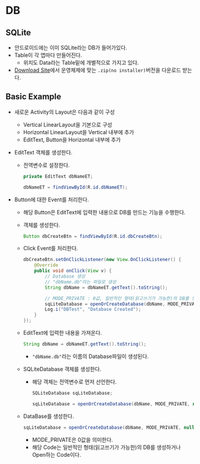 # DB

## SQLite

* 안드로이드에는 이미 SQLite라는 DB가 들어가있다.
* Table이 각 앱마다 만들어진다.
  * 위치도 Data라는 Table밑에 개별적으로 가지고 있다.
* [Download Site](https://sqlitebrowser.org/dl/)에서 운영체제에 맞는 `.zip(no installer)`버전을 다운로드 받는다.

## Basic Example

* 새로운 Activity의 Layout은 다음과 같이 구성

  * Vertical LinearLayout을 기본으로 구성
  * Horizontal LinearLayout을 Vertical 내부에 추가
  * EditText, Button을 Horizontal 내부에 추가

* EditText 객체를 생성한다.

  * 전역변수로 설정한다.

    ```java
    private EditText dbNameET;
    ```

    ```java
    dbNameET = findViewById(R.id.dbNameET);
    ```

* Button에 대한 Event를 처리한다.

  * 해당 Button은 EditText에 입력한 내용으로 DB를 만드는 기능을 수행한다.

  * 객체를 생성한다.

    ```java
    Button dbCreateBtn = findViewById(R.id.dbCreateBtn);
    ```

  * Click Event를 처리한다.

    ```java
    dbCreateBtn.setOnClickListener(new View.OnClickListener() {
        @Override
        public void onClick(View v) {
            // Database 생성
            // "dbName.db"라는 파일로 생성
            String dbName = dbNameET.getText().toString();
    
            // MODE_PRIVATE : 0값, 일반적인 형태(읽고쓰기가 가능한)의 DB를 생성하거나 Open
            sqLiteDatabase = openOrCreateDatabase(dbName, MODE_PRIVATE, null);
            Log.i("DBTest", "Database Created");
        }
    });
    ```

  * EditText에 입력한 내용을 가져온다.

    ```java
    String dbName = dbNameET.getText().toString();
    ```

    * `"dbName.db"`라는 이름의 Database파일이 생성된다.

  * SQLiteDatabase 객체를 생성한다.

    * 해당 객체는 전역변수로 먼저 선언한다.

      ```java
      SQLiteDatabase sqLiteDatabase;
      ```

      ```java
      sqLiteDatabase = openOrCreateDatabase(dbName, MODE_PRIVATE, null);
      ```

  * DataBase를 생성한다.

    ```java
    sqLiteDatabase = openOrCreateDatabase(dbName, MODE_PRIVATE, null);
    ```

    * MODE_PRIVATE은 0값을 의미한다.
    * 해당 Code는 일반적인 형태(읽고쓰기가 가능한)의 DB를 생성하거나 Open하는 Code이다.
